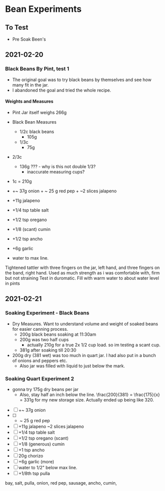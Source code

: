 # Bean Experiments

## To Test
- Pre Soak Been's

## 2021-02-20
### Black Beans By Pint, test 1
- The original goal was to try black beans by themselves and see how many fit in the jar.
- I abandoned the goal and tried the whole recipe.

#### Weights and Measures
- Pint Jar itself weighs 266g
- Black Bean Measures
  - 1/2c black beans
    - 105g
  - 1/3c
    - 75g
- 2/3c
  - 136g ??? - why is this not double 1/3?
    - inaccurate measuring cups?
- 1c  = 210g

- +~ 37g onion + ~ 25 g red pep + ~2 slices jalapeno
- +11g jalapeno
- +1/4 tsp table salt
- +1/2 tsp oregano
- +1/8 (scant) cumin
- +1/2 tsp ancho
- +6g garlic
- water to max line.

Tightened tattler with three fingers on the jar, left hand, and three fingers on the band, right hand. Used as much strength as i was comfortable with, firm but not straining
Test in duromatic. Fill with warm water to about water level in pints

## 2021-02-21
### Soaking Experiment - Black Beans
- Dry Measures. Want to understand volume and weight of soaked beans for easier canning process.
  - 200g black beans soaking at 11:30am
  - 200g was two half cups
    - actually 210g for a true 2x 1/2 cup load. so im testing a scant cup.
  - 381g after soaking till 20:30
- 200g dry (381 wet) was too much in quart jar. I had also put in a bunch of onions and peppers etc.
  - Also jar was filled with liquid to just below the mark.

### Soaking Quart Experiment 2
- gonna try 175g dry beans per jar
  - Also, stay half an inch below the line.
\frac{200}{381} = \frac{175}{x} = 331g for my new storage size. Actually ended up being like 320. 

- [ ] +~ 37g onion 
- [ ] + ~ 25 g red pep 
- [ ] +11g jalapeno ~2 slices jalapeno
- [ ] +1/4 tsp table salt
- [ ] +1/2 tsp oregano (scant)
- [ ] +1/8 (generous) cumin
- [ ] +1 tsp ancho
- [ ] 20g chorizo
- [ ] +6g garlic (more)
- [ ] water to 1/2" below max line.
- [ ] +1/8th tsp pulla

bay, salt, pulla, onion, red pep, sausage, ancho, cumin, 
